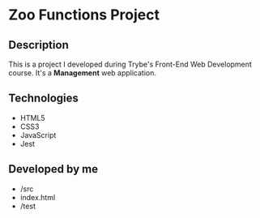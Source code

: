 # Zoo Functions Project
## Description
This is a project I developed during Trybe's Front-End Web Development course. It's a **Management** web application.

## Technologies
- HTML5
- CSS3
- JavaScript
- Jest

## Developed by me
- /src
- index.html
- /test
